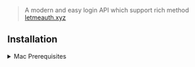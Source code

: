 > A modern and easy login API which support rich method [letmeauth.xyz](https://letmeauth.xyz) 
## Installation

<details>
<summary>Mac Prerequisites</summary>
<br>

```bash
1. Install nodejs
2. Run `npm i letmeauth` in terminal

```


## Example

```js
const letmeauth = require('letmeauth');

// check token and return user json
letmeauth.checkToken({ 
    token : '',
    app_id : ''  
})
.then((res)=>{
    console.log(res.result)
})

// get Oauth2 URL
letmeauth.getOauth2URL({
    app_id : '',
    callback : '' //https://localhost:3000/callback
}).then((res)=>{
    console.log(res.result)
})

```